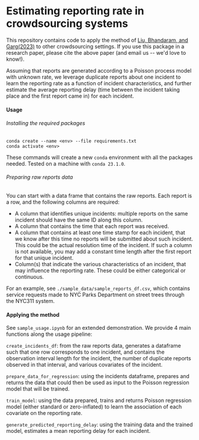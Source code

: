 # Estimating reporting rate in crowdsourcing systems

This repository contains code to apply the method of [Liu, Bhandaram, and Garg(2023)](https://arxiv.org/abs/2204.08620) to other crowdsourcing settings. If you use this package in a research paper, please cite the above paper (and email us -- we'd love to know!).

Assuming that reports are generated according to a Poisson process model with unknown rate, we leverage duplicate reports about one incident to learn the reporting rate as a function of incident characteristics, and further estimate the average reporting delay (time between the incident taking place and the first report came in) for each incident.

#### Usage

###### Installing the required packages

```
conda create --name <env> --file requirements.txt
conda activate <env>
```

These commands will create a new `conda` environment with all the packages needed. Tested on a machine with `conda 23.1.0`. 

###### Preparing raw reports data
You can start with a data frame that contains the raw reports. Each report is a row, and the following columns are required:

- A column that identifies unique incidents: multiple reports on the same incident should have the same ID along this column. 
- A column that contains the time that each report was received. 
- A column that contains at least one time stamp for each incident, that we know after this time no reports will be submitted about such incident. This could be the actual resolution time of the incident. If such a column is not available, you may add a constant time length after the first report for that unique incident.
- Column(s) that indicate the various characteristics of an incident, that may influence the reporting rate. These could be either categorical or continuous.

For an example, see `./sample_data/sample_reports_df.csv`, which contains service requests made to NYC Parks Department on street trees through the NYC311 system.

#### Applying the method

See `sample_usage.ipynb` for an extended demonstration. We provide 4 main functions along the usage pipeline:

`create_incidents_df`: from the raw reports data, generates a dataframe such that one row corresponds to one incident, and contains the observation interval length for the incident, the number of duplicate reports observed in that interval, and various covariates of the incident.

`prepare_data_for_regression`: using the incidents dataframe, prepares and returns the data that could then be used as input to the Poisson regression model that will be trained.

`train_model`: using the data prepared, trains and returns Poisson regression model (either standard or zero-inflated) to learn the association of each covariate on the reporting rate.

`generate_predicted_reporting_delay`: using the training data and the trained model, estimates a mean reporting delay for each incident.

